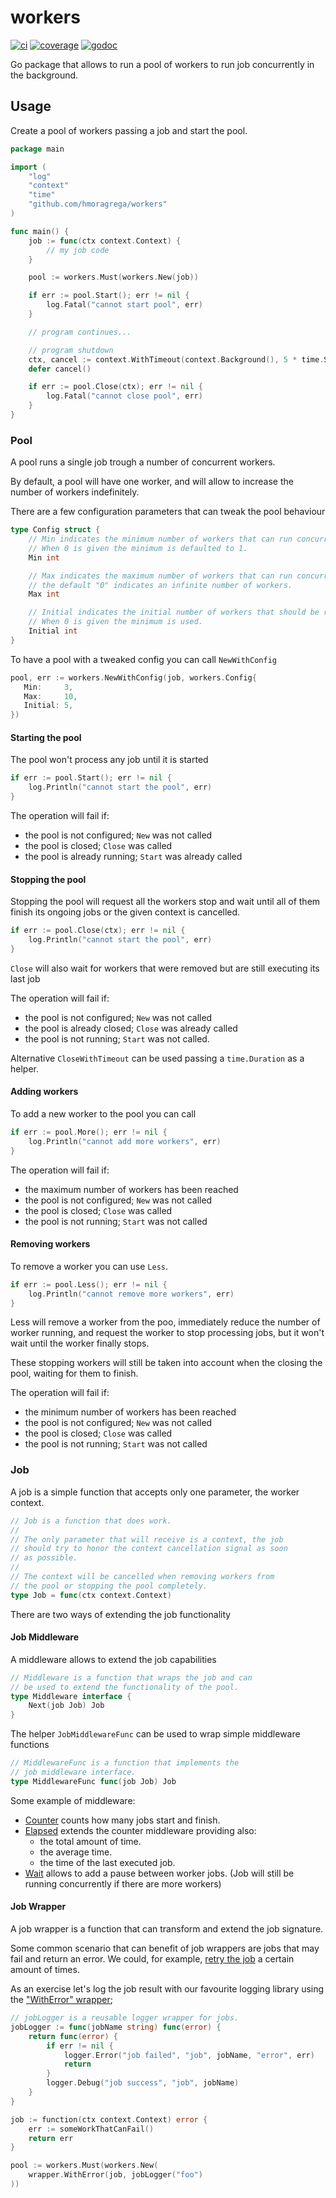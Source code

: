 # workers

[![ci][ci-badge]][ci-url]
[![coverage][coverage-badge]][coverage-url]
[![godoc][godoc-badge]][godoc-url]

Go package that allows to run a pool of workers to run job concurrently in the background.

## Usage

Create a pool of workers passing a job and start the pool.

```go
package main

import (
    "log"
    "context"
    "time"
    "github.com/hmoragrega/workers"
)

func main() {
    job := func(ctx context.Context) {
        // my job code 
    }

    pool := workers.Must(workers.New(job))

    if err := pool.Start(); err != nil {
        log.Fatal("cannot start pool", err)
    }

    // program continues...

    // program shutdown
    ctx, cancel := context.WithTimeout(context.Background(), 5 * time.Second)
    defer cancel()

    if err := pool.Close(ctx); err != nil {
        log.Fatal("cannot close pool", err)
    }
}
```

### Pool
A pool runs a single job trough a number of concurrent workers.

By default, a pool will have one worker, and will allow to increase
the number of workers indefinitely. 

There are a few configuration parameters that can tweak the pool
behaviour

```go
type Config struct {
    // Min indicates the minimum number of workers that can run concurrently.
    // When 0 is given the minimum is defaulted to 1.
    Min int

    // Max indicates the maximum number of workers that can run concurrently.
    // the default "0" indicates an infinite number of workers.
    Max int

    // Initial indicates the initial number of workers that should be running.
    // When 0 is given the minimum is used.
    Initial int
}
```

To have a pool with a tweaked config you can call `NewWithConfig`
```go
pool, err := workers.NewWithConfig(job, workers.Config{
   Min:     3,
   Max:     10,
   Initial: 5,
})
```

#### Starting the pool
The pool won't process any job until it is started
```go
if err := pool.Start(); err != nil {
    log.Println("cannot start the pool", err)
}
```
The operation will fail if:
- the pool is not configured; `New` was not called
- the pool is closed; `Close` was called
- the pool is already running; `Start` was already called

#### Stopping the pool
Stopping the pool will request all the workers stop and 
wait until all of them finish its ongoing jobs or the 
given context is cancelled.

```go
if err := pool.Close(ctx); err != nil {
    log.Println("cannot start the pool", err)
}
```
 
`Close` will also wait for workers that were removed but
are still executing its last job 

The operation will fail if:
- the pool is not configured; `New` was not called
- the pool is already closed; `Close` was already called
- the pool is not running; `Start` was not called.

Alternative `CloseWithTimeout` can be used passing a
 `time.Duration` as a helper.

#### Adding workers
To add a new worker to the pool you can call
```go
if err := pool.More(); err != nil {
    log.Println("cannot add more workers", err)
}
```
The operation will fail if:
- the maximum number of workers has been reached
- the pool is not configured; `New` was not called
- the pool is closed; `Close` was called
- the pool is not running; `Start` was not called

#### Removing workers
To remove a worker you can use `Less`. 
```go
if err := pool.Less(); err != nil {
    log.Println("cannot remove more workers", err)
}
```
Less will remove a worker from the poo, immediately reduce
the number of worker running, and request the worker to 
stop processing jobs, but it won't wait until the worker 
finally stops.

These stopping workers will still be taken into account
when the closing the pool, waiting for them to finish.

The operation will fail if:
- the minimum number of workers has been reached
- the pool is not configured; `New` was not called
- the pool is closed; `Close` was called
- the pool is not running; `Start` was not called

### Job
A job is a simple function that accepts only one parameter, the worker context.

```go
// Job is a function that does work.
//
// The only parameter that will receive is a context, the job
// should try to honor the context cancellation signal as soon
// as possible.
//
// The context will be cancelled when removing workers from
// the pool or stopping the pool completely.
type Job = func(ctx context.Context)
```

There are two ways of extending the job functionality

#### Job Middleware 
A middleware allows to extend the job capabilities
```go
// Middleware is a function that wraps the job and can
// be used to extend the functionality of the pool.
type Middleware interface {
	Next(job Job) Job
}
```
The helper `JobMiddlewareFunc` can be used to wrap
simple middleware functions
```go 
// MiddlewareFunc is a function that implements the
// job middleware interface.
type MiddlewareFunc func(job Job) Job
```

Some example of middleware:
* [Counter](middleware/counter.go) counts how many jobs start and finish.
* [Elapsed](middleware/elapsed.go) extends the counter middleware providing also:
  - the total amount of time.
  - the average time.
  - the time of the last executed job.
* [Wait](middleware/wait.go) allows to add a pause between worker jobs. (Job will
still be running concurrently if there are more workers) 

#### Job Wrapper
A job wrapper is a function that can transform and extend the job signature. 

Some common scenario that can benefit of job wrappers are jobs that
may fail and return an error. We could, for example, [retry the job](wrapper/retry.go) 
a certain amount of times.  

As an exercise let's log the job result with our favourite logging library using the 
["WithError" wrapper](wrapper/with_error.go);
```go
// jobLogger is a reusable logger wrapper for jobs.
jobLogger := func(jobName string) func(error) {
    return func(error) {
        if err != nil {
            logger.Error("job failed", "job", jobName, "error", err)
            return    
        }
        logger.Debug("job success", "job", jobName)
    }
}

job := function(ctx context.Context) error {
    err := someWorkThatCanFail()
    return err
}

pool := workers.Must(workers.New(
    wrapper.WithError(job, jobLogger("foo")
))
```

[ci-badge]: https://github.com/hmoragrega/workers/workflows/CI/badge.svg
[ci-url]:   https://github.com/hmoragrega/workers/actions?query=workflow%3ACI

[coverage-badge]: https://coveralls.io/repos/github/hmoragrega/workers/badge.svg
[coverage-url]:   https://coveralls.io/github/hmoragrega/workers

[godoc-badge]: https://pkg.go.dev/badge/github.com/hmoragrega/workers.svg
[godoc-url]:   https://pkg.go.dev/github.com/hmoragrega/workers
